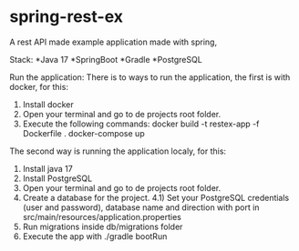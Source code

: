 # spring-rest-ex

A rest API made example application made with spring,

Stack:
*Java 17
*SpringBoot
*Gradle
*PostgreSQL

Run the application:
There is to ways to run the application, the first is with docker, for this:
1) Install docker
2) Open your terminal and go to de projects root folder.
3) Execute the following commands:
    docker build -t restex-app -f Dockerfile .
    docker-compose up

The second way is running the application localy, for this:
1) Install java 17
2) Install PostgreSQL
3) Open your terminal and go to de projects root folder.
4) Create a database for the project.
 4.1) Set your PostgreSQL credentials (user and password), database name and direction with port in src/main/resources/application.properties
5) Run migrations inside db/migrations folder
6) Execute the app with ./gradle bootRun

